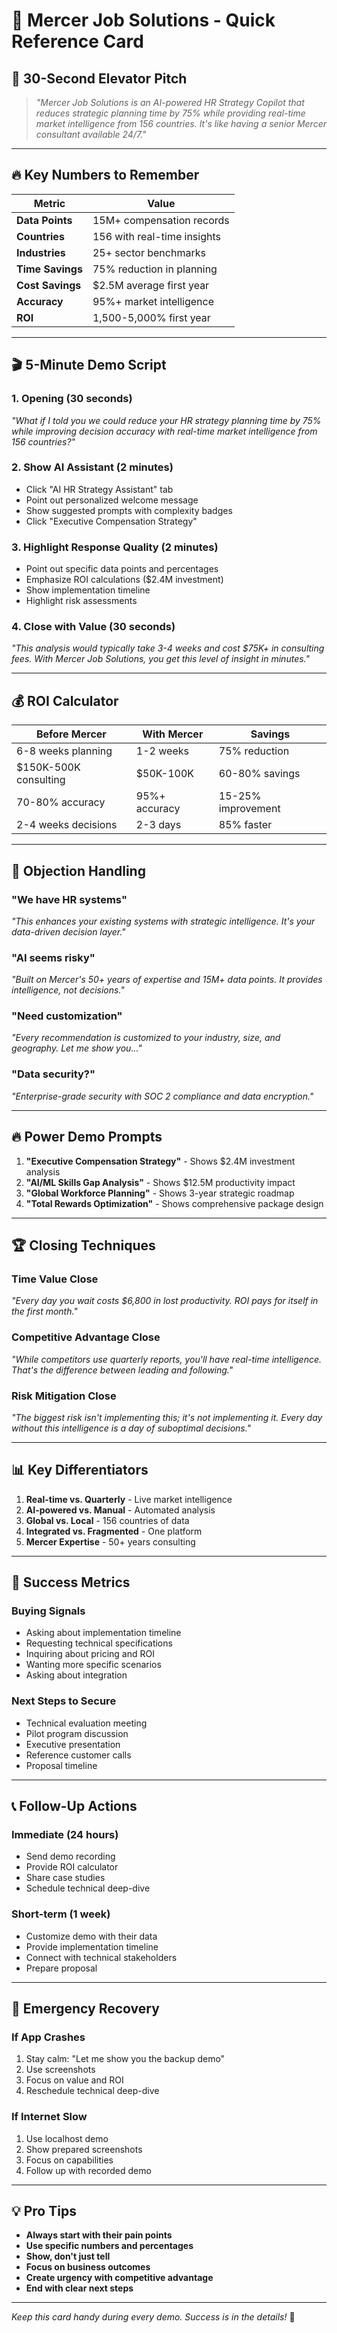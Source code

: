 # 🎯 Mercer Job Solutions - Quick Reference Card

## 📱 **30-Second Elevator Pitch**
> *"Mercer Job Solutions is an AI-powered HR Strategy Copilot that reduces strategic planning time by 75% while providing real-time market intelligence from 156 countries. It's like having a senior Mercer consultant available 24/7."*

---

## 🔥 **Key Numbers to Remember**

| **Metric** | **Value** |
|------------|-----------|
| **Data Points** | 15M+ compensation records |
| **Countries** | 156 with real-time insights |
| **Industries** | 25+ sector benchmarks |
| **Time Savings** | 75% reduction in planning |
| **Cost Savings** | $2.5M average first year |
| **Accuracy** | 95%+ market intelligence |
| **ROI** | 1,500-5,000% first year |

---

## 🎬 **5-Minute Demo Script**

### **1. Opening (30 seconds)**
*"What if I told you we could reduce your HR strategy planning time by 75% while improving decision accuracy with real-time market intelligence from 156 countries?"*

### **2. Show AI Assistant (2 minutes)**
- Click "AI HR Strategy Assistant" tab
- Point out personalized welcome message
- Show suggested prompts with complexity badges
- Click "Executive Compensation Strategy"

### **3. Highlight Response Quality (2 minutes)**
- Point out specific data points and percentages
- Emphasize ROI calculations ($2.4M investment)
- Show implementation timeline
- Highlight risk assessments

### **4. Close with Value (30 seconds)**
*"This analysis would typically take 3-4 weeks and cost $75K+ in consulting fees. With Mercer Job Solutions, you get this level of insight in minutes."*

---

## 💰 **ROI Calculator**

| **Before Mercer** | **With Mercer** | **Savings** |
|------------------|-----------------|-------------|
| 6-8 weeks planning | 1-2 weeks | 75% reduction |
| $150K-500K consulting | $50K-100K | 60-80% savings |
| 70-80% accuracy | 95%+ accuracy | 15-25% improvement |
| 2-4 weeks decisions | 2-3 days | 85% faster |

---

## 🎯 **Objection Handling**

### **"We have HR systems"**
*"This enhances your existing systems with strategic intelligence. It's your data-driven decision layer."*

### **"AI seems risky"**
*"Built on Mercer's 50+ years of expertise and 15M+ data points. It provides intelligence, not decisions."*

### **"Need customization"**
*"Every recommendation is customized to your industry, size, and geography. Let me show you..."*

### **"Data security?"**
*"Enterprise-grade security with SOC 2 compliance and data encryption."*

---

## 🔥 **Power Demo Prompts**

1. **"Executive Compensation Strategy"** - Shows $2.4M investment analysis
2. **"AI/ML Skills Gap Analysis"** - Shows $12.5M productivity impact
3. **"Global Workforce Planning"** - Shows 3-year strategic roadmap
4. **"Total Rewards Optimization"** - Shows comprehensive package design

---

## 🏆 **Closing Techniques**

### **Time Value Close**
*"Every day you wait costs $6,800 in lost productivity. ROI pays for itself in the first month."*

### **Competitive Advantage Close**
*"While competitors use quarterly reports, you'll have real-time intelligence. That's the difference between leading and following."*

### **Risk Mitigation Close**
*"The biggest risk isn't implementing this; it's not implementing it. Every day without this intelligence is a day of suboptimal decisions."*

---

## 📊 **Key Differentiators**

1. **Real-time vs. Quarterly** - Live market intelligence
2. **AI-powered vs. Manual** - Automated analysis
3. **Global vs. Local** - 156 countries of data
4. **Integrated vs. Fragmented** - One platform
5. **Mercer Expertise** - 50+ years consulting

---

## 🎯 **Success Metrics**

### **Buying Signals**
- Asking about implementation timeline
- Requesting technical specifications
- Inquiring about pricing and ROI
- Wanting more specific scenarios
- Asking about integration

### **Next Steps to Secure**
- Technical evaluation meeting
- Pilot program discussion
- Executive presentation
- Reference customer calls
- Proposal timeline

---

## 📞 **Follow-Up Actions**

### **Immediate (24 hours)**
- Send demo recording
- Provide ROI calculator
- Share case studies
- Schedule technical deep-dive

### **Short-term (1 week)**
- Customize demo with their data
- Provide implementation timeline
- Connect with technical stakeholders
- Prepare proposal

---

## 🚨 **Emergency Recovery**

### **If App Crashes**
1. Stay calm: "Let me show you the backup demo"
2. Use screenshots
3. Focus on value and ROI
4. Reschedule technical deep-dive

### **If Internet Slow**
1. Use localhost demo
2. Show prepared screenshots
3. Focus on capabilities
4. Follow up with recorded demo

---

## 💡 **Pro Tips**

- **Always start with their pain points**
- **Use specific numbers and percentages**
- **Show, don't just tell**
- **Focus on business outcomes**
- **Create urgency with competitive advantage**
- **End with clear next steps**

---

*Keep this card handy during every demo. Success is in the details!* 🚀

